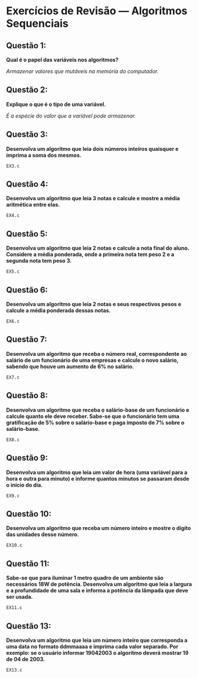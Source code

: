 # Exercícios de Revisão — Algoritmos Sequenciais

## Questão 1:

**Qual é o papel das variáveis nos algoritmos?**

_Armazenar valores que mutáveis na memória do computador._

## Questão 2:

**Explique o que é o tipo de uma variável.**

_É a espécie do valor que a variável pode armazenar._

## Questão 3:

**Desenvolva um algoritmo que leia dois números inteiros quaisquer e imprima a soma dos
mesmos.**

`EX3.c`

## Questão 4:

**Desenvolva um algoritmo que leia 3 notas e calcule e mostre a média aritmética entre elas.**

`EX4.c`

## Questão 5:

**Desenvolva um algoritmo que leia 2 notas e calcule a nota final do aluno. Considere a média
ponderada, onde a primeira nota tem peso 2 e a segunda nota tem peso 3.**

`EX5.c`

## Questão 6:

**Desenvolva um algoritmo que leia 2 notas e seus respectivos pesos e calcule a média
ponderada dessas notas.**

`EX6.c`

## Questão 7:

**Desenvolva um algoritmo que receba o número real, correspondente ao salário de um
funcionário de uma empresas e calcule o novo salário, sabendo que houve um aumento de 6%
no salário.**

`EX7.c`

## Questão 8:

**Desenvolva um algoritmo que receba o salário-base de um funcionário e calcule quanto ele
deve receber. Sabe-se
que o funcionário tem uma gratificação de 5% sobre o salário-base e paga imposto de 7%
sobre o salário-base.**

`EX8.c`

## Questão 9:

**Desenvolva um algoritmo que leia um valor de hora (uma variável para a hora e outra para
minuto) e informe quantos minutos se passaram desde o início do dia.**

`EX9.c`

## Questão 10:

**Desenvolva um algoritmo que receba um número inteiro e mostre o dígito das unidades
desse número.**

`EX10.c`

## Questão 11:

**Sabe-se que para iluminar 1 metro quadro de um ambiente são necessários 18W de
potência. Desenvolva um algoritmo que leia a largura e a profundidade de uma sala e informa
a potência da lâmpada que deve ser usada.**

`EX11.c`


## Questão 13:

**Desenvolva um algoritmo que leia um número inteiro que corresponda a uma data no formato ddmmaaaa e imprima cada valor separado. Por exemplo: se o usuário informar 19042003 o algoritmo deverá mostrar 19 de 04 de 2003.**

`EX13.c`
